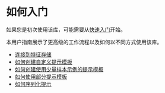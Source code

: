 

如何入门
=======


如果您是初次使用该库，可能需要从[快速入门](./getting_started.html)开始。

本用户指南展示了更高级的工作流程以及如何以不同方式使用该库。

* [连接到特征存储](examples/connecting_to_a_feature_store.html)
* [如何创建自定义提示模板](examples/custom_prompt_template.html)
* [如何创建使用少量样本示例的提示模板](examples/few_shot_examples.html)
* [如何使用部分提示模板](examples/partial.html)
* [如何序列化提示](examples/prompt_serialization.html)

